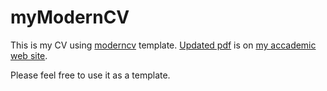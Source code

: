 myModernCV
==========

This is my CV using [moderncv](http://www.ctan.org/pkg/moderncv) template. [Updated pdf](http://mojtabakhodadadi.physics.iut.ac.ir/cv) is on [my accademic web site](http://mojtabakhodadadi.physics.iut.ac.ir).

Please feel free to use it as a template.
